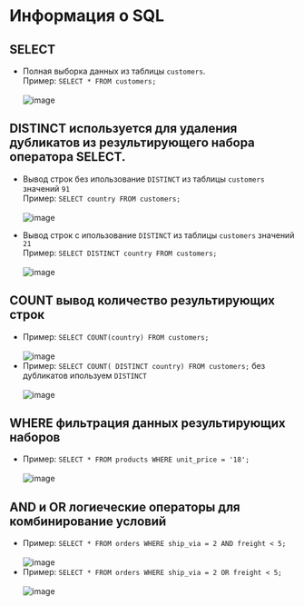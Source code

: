 # Информация о SQL

## SELECT 
   - Полная выборка данных из таблицы `customers`. <br>
     Пример: `SELECT * FROM customers;` <br> <br> ![image](https://github.com/caxar/SQL_INFO/assets/45434213/367278ae-a703-46b5-ae89-48714f3088e9)

## DISTINCT используется для удаления дубликатов из результирующего набора оператора SELECT.
  - Вывод строк без ипользование `DISTINCT` из таблицы `customers` значений `91`<br> 
    Пример: `SELECT country FROM customers;` <br><br> ![image](https://github.com/caxar/SQL_INFO/assets/45434213/9ac2841d-da85-463a-bb8c-5ec1f907b97d)


  - Вывод строк c ипользование `DISTINCT` из таблицы `customers`  значений `21` <br>
    Пример: `SELECT DISTINCT country FROM customers;` <br><br> ![image](https://github.com/caxar/SQL_INFO/assets/45434213/2cdc594d-91c2-4ae4-9d16-8477083ba3fd)

## COUNT вывод количество результирующих строк
  - Пример: `SELECT COUNT(country) FROM customers;` <br> <br> ![image](https://github.com/caxar/SQL_INFO/assets/45434213/bfc3d16e-0add-4f0b-b9a3-2bf03e82b36a)
  - Пример: `SELECT COUNT( DISTINCT country) FROM customers;` без дубликатов ипользуем `DISTINCT` <br><br> ![image](https://github.com/caxar/SQL_INFO/assets/45434213/203c2278-8ddc-467b-a312-93960a297276)

## WHERE фильтрация данных результирующих наборов 
  - Пример: `SELECT * FROM products WHERE unit_price = '18';` <br> <br> ![image](https://github.com/caxar/SQL_INFO/assets/45434213/4e965768-4cd3-4d89-9e85-42f3e248fc2b)
    
## AND и OR логиеческие операторы для комбинирование условий
  - Пример: `SELECT * FROM orders WHERE ship_via = 2 AND freight < 5;` <br> <br> ![image](https://github.com/caxar/SQL_INFO/assets/45434213/ccfa0dbc-21b6-4385-ae19-9f8a3693d9c9)
  - Пример: `SELECT * FROM orders WHERE ship_via = 2 OR freight < 5;` <br> <br> ![image](https://github.com/caxar/SQL_INFO/assets/45434213/9bce0229-b7fb-4dfb-9dd2-ff08ac7bab8d)



 




